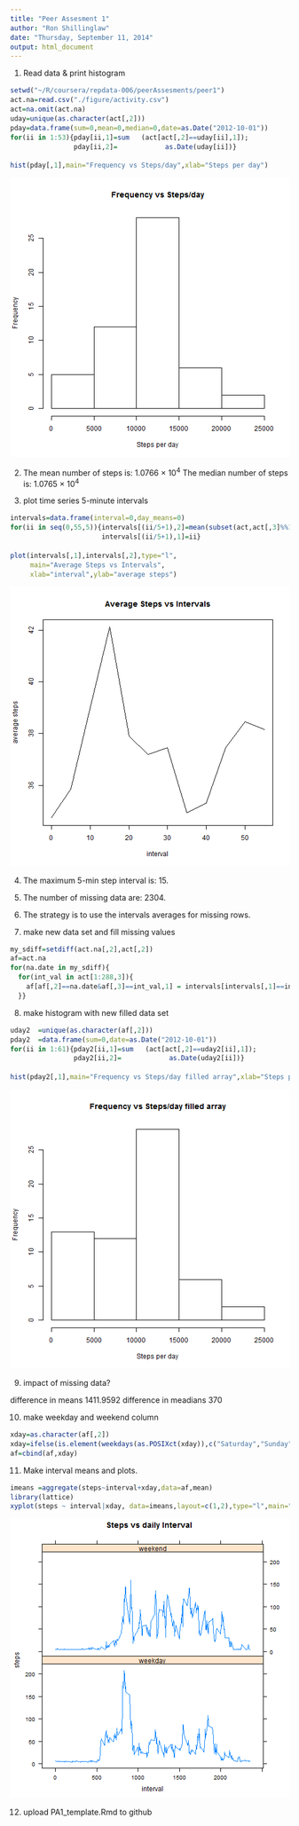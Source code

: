 ```yaml
---
title: "Peer Assesment 1"
author: "Ron Shillinglaw"
date: "Thursday, September 11, 2014"
output: html_document
---
```


1. Read data & print histogram


```r
setwd("~/R/coursera/repdata-006/peerAssesments/peer1")
act.na=read.csv("./figure/activity.csv")
act=na.omit(act.na)
uday=unique(as.character(act[,2]))
pday=data.frame(sum=0,mean=0,median=0,date=as.Date("2012-10-01"))
for(ii in 1:53){pday[ii,1]=sum   (act[act[,2]==uday[ii],1]);
                pday[ii,2]=            as.Date(uday[ii])}
                  
hist(pday[,1],main="Frequency vs Steps/day",xlab="Steps per day")
```

![plot of chunk unnamed-chunk-1](figure/unnamed-chunk-1.png) 

2. The mean number of steps is: 1.0766 &times; 10<sup>4</sup>
   The median number of steps is: 1.0765 &times; 10<sup>4</sup>


3. plot time series 5-minute intervals

```r
intervals=data.frame(interval=0,day_means=0)
for(ii in seq(0,55,5)){intervals[(ii/5+1),2]=mean(subset(act,act[,3]%%100==ii,1)[,1])
                       intervals[(ii/5+1),1]=ii}

plot(intervals[,1],intervals[,2],type="l",
     main="Average Steps vs Intervals",
     xlab="interval",ylab="average steps")
```

![plot of chunk unnamed-chunk-2](figure/unnamed-chunk-2.png) 

4. The maximum 5-min step interval is: 15.

5. The number of missing data are: 2304.

6. The strategy is to use the intervals averages for missing rows.

7. make new data set and fill missing values

```r
my_sdiff=setdiff(act.na[,2],act[,2])
af=act.na
for(na.date in my_sdiff){
  for(int_val in act[1:288,3]){
    af[af[,2]==na.date&af[,3]==int_val,1] = intervals[intervals[,1]==int_val%%100,2]
  }}
```
8. make histogram with new filled data set

```r
uday2  =unique(as.character(af[,2]))
pday2  =data.frame(sum=0,date=as.Date("2012-10-01"))
for(ii in 1:61){pday2[ii,1]=sum   (act[act[,2]==uday2[ii],1]);
                pday2[ii,2]=            as.Date(uday2[ii])}

hist(pday2[,1],main="Frequency vs Steps/day filled array",xlab="Steps per day")
```

![plot of chunk unnamed-chunk-4](figure/unnamed-chunk-4.png) 

9. impact of missing data?

difference in means 1411.9592
difference in meadians 370

10. make weekday and weekend column

```r
xday=as.character(af[,2])
xday=ifelse(is.element(weekdays(as.POSIXct(xday)),c("Saturday","Sunday")),"weekend","weekday")
af=cbind(af,xday)
```
11. Make interval means and plots.

```r
imeans =aggregate(steps~interval+xday,data=af,mean)
library(lattice)
xyplot(steps ~ interval|xday, data=imeans,layout=c(1,2),type="l",main="Steps vs daily Interval")
```

![plot of chunk unnamed-chunk-6](figure/unnamed-chunk-6.png) 

12. upload PA1_template.Rmd to github


